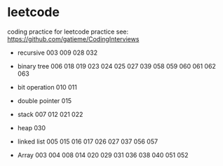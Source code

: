 # leetcode
coding practice for leetcode practice
see: https://github.com/gatieme/CodingInterviews

* recursive
003
009
028
032

* binary tree
006
018
019
023
024
025
027
039
058
059
060
061
062
063

* bit operation
010
011

* double pointer
015

* stack
007
012
021
022

* heap
030

* linked list
005
015
016
017
026
027
037
056
057

* Array
003
004
008
014
020
029
031
036
038
040
051
052

